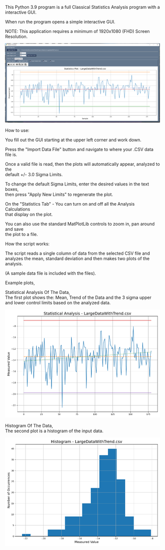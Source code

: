 This Python 3.9 program is a full Classical Statistics Analysis program with a interactive GUI.  
  
When run the program opens a simple interactive GUI.   
  
NOTE: This application requires a minimum of 1920x1080 (FHD) Screen Resolution.  
  
![image](https://github.com/Hagtronics/statistics-scripts/blob/main/general-statistics-python/full_screen.png)    
  
  
  
How to use:  

You fill out the GUI starting at the upper left corner and work down.  
  
Press the "Import Data File" button and navigate to where your .CSV data file is.  
  
Once a valid file is read, then the plots will automatically appear, analyzed to the  
default +/- 3.0 Sigma Limits.  
  
To change the default Sigma Limits, enter the desired values in the text boxes,  
then press "Apply New Limits" to regenerate the plot.  

On the "Statistics Tab" - You can turn on and off all the Analysis Calculations  
that display on the plot.  

You can also use the standard MatPlotLib controls to zoom in, pan around and save  
the plot to a file.  


How the script works:  

The script reads a single column of data from the selected CSV file and   
analyzes the mean, standard deviation and then makes two plots of the analysis.  
  
(A sample data file is included with the files).  
  
  
  
Example plots,  

Statistical Analysis Of The Data,  
The first plot shows the: Mean, Trend of the Data and the 3 sigma upper and lower control limits based on the analyzed data.    
  
![image](https://github.com/Hagtronics/statistics-scripts/blob/main/general-statistics-python/statistics.png)  
  
    
    
Histogram Of The Data,  
The second plot is a histogram of the input data.  
   
![image](https://github.com/Hagtronics/statistics-scripts/blob/main/general-statistics-python/histogram.png)  


